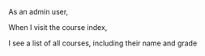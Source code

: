As an admin user,

When I visit the course index,

I see a list of all courses, including their name and grade
